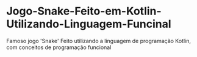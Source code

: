 # Jogo-Snake-Feito-em-Kotlin-Utilizando-Linguagem-Funcinal
Famoso jogo 'Snake' Feito utilizando a linguagem de programação Kotlin, com conceitos de programação funcional
